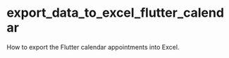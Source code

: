 # export_data_to_excel_flutter_calendar
How to export the Flutter calendar appointments into Excel.
